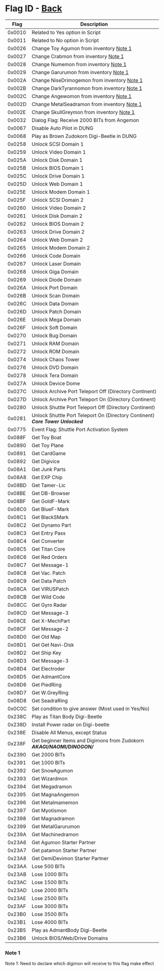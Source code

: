 # Flag ID - [Back](https://gledson999.github.io/opendw2/home.html)

| Flag       | Description      |
|------------|---------------|
|0x0010|Related to Yes option in Script|
|0x0011|Related to No option in Script|
|0x0026|Change Toy Agumon from inventory [Note 1](#note-1)|
|0x0027|Change Crabmon from inventory [Note 1](#note-1)|
|0x0028|Change Numemon from inventory [Note 1](#note-1)|
|0x0029|Change Garurumon from inventory [Note 1](#note-1)|
|0x002A|Change NiseDrimogemon from inventory [Note 1](#note-1)|
|0x002B|Change DarkTyrannomon from inventory [Note 1](#note-1)|
|0x002C|Change Angewomon from inventory [Note 1](#note-1)|
|0x002D|Change MetalSeadramon from inventory [Note 1](#note-1)|
|0x002E|Change SkullGreymon from inventory [Note 1](#note-1)|
|0x0032|Dialog Flag: Receive 2000 BITs from Angemon|
|0x0067|Disable Auto Pilot in DUNG|
|0x0068|Play as Brown Zudokorn Digi-Beetle in DUNG|
|0x0258|Unlock SCSI Domain 1|
|0x0259|Unlock Video Domain 1|
|0x025A|Unlock Disk Domain 1|
|0x025B|Unlock BIOS Domain 1|
|0x025C|Unlock Drive Domain 1|
|0x025D|Unlock Web Domain 1|
|0x025E|Unlock Modem Domain 1|
|0x025F|Unlock SCSI Domain 2|
|0x0260|Unlock Video Domain 2|
|0x0261|Unlock Disk Domain 2|
|0x0262|Unlock BIOS Domain 2|
|0x0263|Unlock Drive Domain 2|
|0x0264|Unlock Web Domain 2|
|0x0265|Unlock Modem Domain 2|
|0x0266|Unlock Code Domain|
|0x0267|Unlock Laser Domain|
|0x0268|Unlock Giga Domain|
|0x0269|Unlock Diode Domain|
|0x026A|Unlock Port Domain|
|0x026B|Unlock Scan Domain|
|0x026C|Unlock Data Domain|
|0x026D|Unlock Patch Domain|
|0x026E|Unlock Mega Domain|
|0x026F|Unlock Soft Domain|
|0x0270|Unlock Bug Domain|
|0x0271|Unlock RAM Domain|
|0x0272|Unlock ROM Domain|
|0x0274|Unlock Chaos Tower|
|0x0276|Unlock DVD Domain|
|0x0278|Unlock Tera Domain|
|0x027A|Unlock Device Dome|
|0x027C|Unlock Archive Port Teleport Off (Directory Continent)|
|0x027D|Unlock Archive Port Teleport On (Directory Continent)|
|0x0280|Unlock Shuttle Port Teleport Off (Directory Continent)|
|0x0281|Unlock Shuttle Port Teleport On (Directory Continent) **_Core Tower Unlocked_**|
|0x0775|Event Flag: Shuttle Port Activation System|
|0x088F|Get Toy Boat|
|0x0890|Get Toy Plane|
|0x0891|Get CardGame|
|0x0892|Get Digivice|
|0x08A1|Get Junk Parts|
|0x08A8|Get EXP Chip|
|0x08BD|Get Tamer-Lic|
|0x08BE|Get DB-Browser|
|0x08BF|Get GoldF-Mark|
|0x08C0|Get BlueF-Mark|
|0x08C1|Get BlackSMark|
|0x08C2|Get Dynamo Part|
|0x08C3|Get Entry Pass|
|0x08C4|Get Converter|
|0x08C5|Get Titan Core|
|0x08C6|Get Red Orders|
|0x08C7|Get Message-1|
|0x08C8|Get Vac. Patch|
|0x08C9|Get Data Patch|
|0x08CA|Get VIRUSPatch|
|0x08CB|Get Wild Code|
|0x08CC|Get Gyro Radar|
|0x08CD|Get Message-3|
|0x08CE|Get X-MechPart|
|0x08CF|Get Message-2|
|0x08D0|Get Old Map|
|0x08D1|Get Get Navi-Disk|
|0x08D2|Get Ship Key|
|0x08D3|Get Message-3|
|0x08D4|Get Electroder|
|0x08D5|Get AdmantCore|
|0x08D6|Get PiedRing|
|0x08D7|Get W.GreyRing|
|0x08D8|Get SeadraRing|
|0x0C0C|Set condition to give answer (Most used in Yes/No)|
|0x238C|Play as Titan Body Digi-Beetle|
|0x238D|Install Power radar on Digi-beetle|
|0x238E|Disable All Menus, except Status|
|0x238F|Get beginner Items and Digimons from Zudokorn **_AKAGI/NAOMI/DINOGON/_**
|0x2390|Get 2000 BITs|
|0x2391|Get 1000 BITs|
|0x2392|Get SnowAgumon|
|0x2393|Get Wizardmon|
|0x2394|Get Megadramon|
|0x2395|Get MagnaAngemon|
|0x2396|Get Metalmamemon|
|0x2397|Get Myotismon|
|0x2398|Get Magnadramon|
|0x2399|Get MetalGarurumon|
|0x239A|Get Machinedramon|
|0x23A6|Get Agumon Starter Partner|
|0x23A7|Get patamon Starter Partner|
|0x23A8|Get DemiDevimon Starter Partner|
|0x23AA|Lose 500 BITs|
|0x23AB|Lose 1000 BITs|
|0x23AC|Lose 1500 BITs|
|0x23AD|Lose 2000 BITs|
|0x23AE|Lose 2500 BITs|
|0x23AF|Lose 3000 BITs|
|0x23B0|Lose 3500 BITs|
|0x23B1|Lose 4000 BITs|
|0x23B5|Play as AdmantBody Digi-Beetle|
|0x23B6|Unlock BIOS/Web/Drive Domains|

### Note 1
Note 1: Need to declare which digimon will receive to this flag make effect
